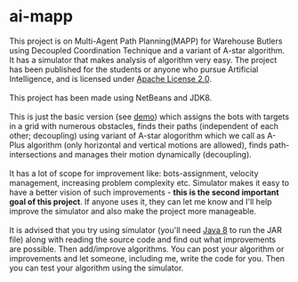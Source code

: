 # ai-mapp
This project is on Multi-Agent Path Planning(MAPP) for Warehouse Butlers using Decoupled Coordination Technique and a variant of A-star algorithm.
It has a simulator that makes analysis of algorithm very easy.
The project has been published for the students or anyone who pursue Artificial Intelligence, and is licensed under <a href="http://www.apache.org/licenses/LICENSE-2.0">Apache License 2.0</a>.
<br><br>
This project has been made using NetBeans and JDK8.
<br><br>
This is just the basic version (see <a href="https://youtu.be/Tfu6WJT_ecE">demo</a>) which assigns the bots with targets in a grid with numerous obstacles, finds their paths (independent of each other; decoupling) using variant of A-star alogorithm which we call as A-Plus algorithm (only horizontal and vertical motions are allowed), finds path-intersections and manages their motion dynamically (decoupling).
<br><br>
It has a lot of scope for improvement like: bots-assignment, velocity management, increasing problem complexity etc. 
Simulator makes it easy to have a better vision of such improvements - <b>this is the second important goal of this project</b>. 
If anyone uses it, they can let me know and I'll help improve the simulator and also make the project more manageable.
<br><br>
It is advised that you try using simulator (you'll need <a href="https://java.com/en/download/">Java 8</a> to run the JAR file) along with reading the source code and find out what improvements are possible. 
Then add/improve algorithms. You can post your algorithm or improvements and let someone, including me, write the code for you. Then you can test your algorithm using the simulator.
